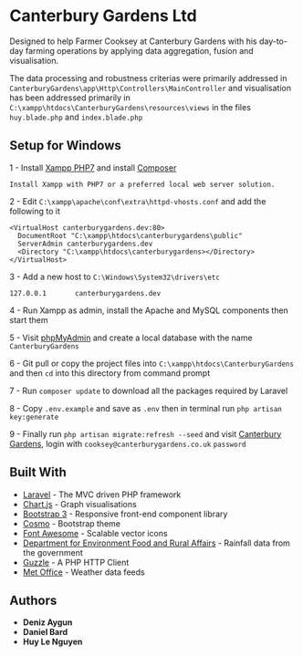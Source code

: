 # Canterbury Gardens Ltd

Designed to help Farmer Cooksey at Canterbury Gardens with his day-to-day farming operations by applying data aggregation, fusion and visualisation.

The data processing and robustness criterias were primarily addressed in `CanterburyGardens\app\Http\Controllers\MainController` and visualisation has been addressed primarily in `C:\xampp\htdocs\CanterburyGardens\resources\views` in the files `huy.blade.php` and `index.blade.php`
## Setup for Windows
1 - Install [Xampp PHP7](https://www.apachefriends.org/download.html) and install [Composer](https://getcomposer.org/download/)
```
Install Xampp with PHP7 or a preferred local web server solution.
```
2 -  Edit `C:\xampp\apache\conf\extra\httpd-vhosts.conf` and add the following to it

```
<VirtualHost canterburygardens.dev:80>
  DocumentRoot "C:\xampp\htdocs\canterburygardens\public"
  ServerAdmin canterburygardens.dev
  <Directory "C:\xampp\htdocs\canterburygardens></Directory>
</VirtualHost>
```
3 - Add a new host to `C:\Windows\System32\drivers\etc` 
```
127.0.0.1       canterburygardens.dev
```

4 - Run Xampp as admin, install the Apache and MySQL components then start them
 
5 - Visit [phpMyAdmin](http://localhost/phpmyadmin/) and create a local database with the name `CanterburyGardens`

6 - Git pull or copy the project files into `C:\xampp\htdocs\CanterburyGardens` and then `cd` into this directory from command prompt

7 - Run `composer update` to download all the packages required by Laravel

8 - Copy `.env.example` and save as `.env` then in terminal run `php artisan key:generate`

9 - Finally run `php artisan migrate:refresh --seed` and visit [Canterbury Gardens](http://canterburygardens.dev/), login with `cooksey@canterburygardens.co.uk` `password`
## Built With

* [Laravel](https://laravel.com/) - The MVC driven PHP framework
* [Chart.js](http://www.chartjs.org/) - Graph visualisations
* [Bootstrap 3](http://www.chartjs.org/) - Responsive front-end component library
* [Cosmo](https://bootswatch.com/3/cosmo/) - Bootstrap theme
* [Font Awesome](http://fontawesome.io/license/) - Scalable vector icons
* [Department for Environment Food and Rural Affairs](http://environment.data.gov.uk) - Rainfall data from the government
* [Guzzle](https://github.com/guzzle/guzzle) - A PHP HTTP Client
* [Met Office](https://www.metoffice.gov.uk/datapoint) - Weather data feeds
 

## Authors

* **Deniz Aygun**
* **Daniel Bard**
* **Huy Le Nguyen**